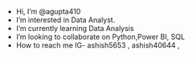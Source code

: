 -  Hi, I’m @agupta410
-  I’m interested in Data Analyst.
-  I’m currently learning Data Analysis
-  I’m looking to collaborate on Python,Power BI, SQL
-  How to reach me IG- ashish5653 , ashish40644 ,

<!---
agupta410/agupta410 is a ✨ special ✨ repository because its `README.md` (this file) appears on your GitHub profile.
You can click the Preview link to take a look at your changes.
--->
